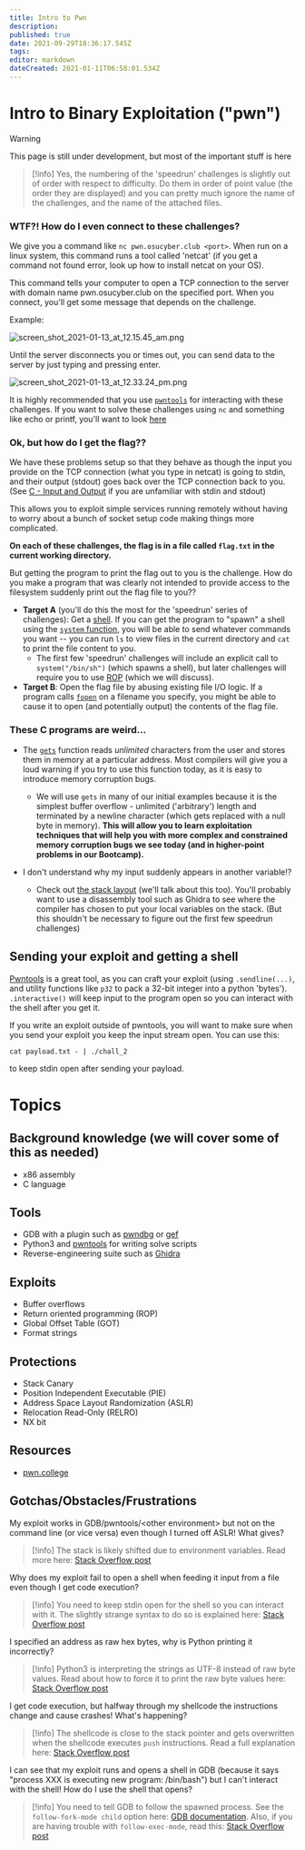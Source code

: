 ```yaml
---
title: Intro to Pwn
description: 
published: true
date: 2021-09-29T18:36:17.545Z
tags: 
editor: markdown
dateCreated: 2021-01-11T06:58:01.534Z
---
```


# Intro to Binary Exploitation ("pwn")

> [!warning]
> This page is still under development, but most of the important stuff is here

> [!info]
> Yes, the numbering of the 'speedrun' challenges is slightly out of order with respect to difficulty. Do them in order of point value (the order they are displayed) and you can pretty much ignore the name of the challenges, and the name of the attached files.


### WTF?! How do I even connect to these challenges?

We give you a command like `nc pwn.osucyber.club <port>`. When run on a linux system, this command runs a tool called 'netcat' (if you get a command not found error, look up how to install netcat on your OS).

This command tells your computer to open a TCP connection to the server with domain name pwn.osucyber.club on the specified port. When you connect, you'll get some message that depends on the challenge.

Example:

![screen_shot_2021-01-13_at_12.15.45_am.png](/image_assets/screen_shot_2021-01-13_at_12.15.45_am.png)

Until the server disconnects you or times out, you can send data to the server by just typing and pressing enter.

![screen_shot_2021-01-13_at_12.33.24_pm.png](/screen_shot_2021-01-13_at_12.33.24_pm.png)

It is highly recommended that you use [`pwntools`](https://docs.pwntools.com/en/stable/intro.html) for interacting with these challenges. If you want to solve these challenges using `nc` and something like echo or printf, you'll want to look [here](https://stackoverflow.com/a/12271920)

### Ok, but how do I get the flag??

We have these problems setup so that they behave as though the input you provide on the TCP connection (what you type in netcat) is going to stdin, and their output (stdout) goes back over the TCP connection back to you. (See [C - Input and Output](https://www.tutorialspoint.com/cprogramming/c_input_output.htm) if you are unfamiliar with stdin and stdout)

This allows you to exploit simple services running remotely without having to worry about a bunch of socket setup code making things more complicated.

**On each of these challenges, the flag is in a file called `flag.txt` in the current working directory.**

But getting the program to print the flag out to you is the challenge. How do you make a program that was clearly not intended to provide access to the filesystem suddenly print out the flag file to you??

- **Target A** (you'll do this the most for the 'speedrun' series of challenges): Get a [shell](https://linuxcommand.org/lc3_lts0010.php). If you can get the program to "spawn" a shell using the [`system` function](https://man7.org/linux/man-pages/man3/system.3.html), you will be able to send whatever commands you want -- you can run `ls` to view files in the current directory and `cat` to print the file content to you.
    - The first few 'speedrun' challenges will include an explicit call to `system("/bin/sh")` (which spawns a shell), but later challenges will require you to use [ROP](https://ctf101.org/binary-exploitation/return-oriented-programming/) (which we will discuss).
- **Target B**: Open the flag file by abusing existing file I/O logic. If a program calls [`fopen`](https://www.tutorialspoint.com/c_standard_library/c_function_fopen.htm) on a filename you specify, you might be able to cause it to open (and potentially output) the contents of the flag file.

### These C programs are weird...

- The [`gets`](https://www.tutorialspoint.com/c_standard_library/c_function_gets.htm) function reads *unlimited* characters from the user and stores them in memory at a particular address. Most compilers will give you a loud warning if you try to use this function today, as it is easy to introduce memory corruption bugs.
    - We will use `gets` in many of our initial examples because it is the simplest buffer overflow - unlimited ('arbitrary') length and terminated by a newline character (which gets replaced with a null byte in memory). **This will allow you to learn exploitation techniques that will help you with more complex and constrained memory corruption bugs we see today (and in higher-point problems in our Bootcamp).**

- I don't understand why my input suddenly appears in another variable!?
    - Check out [the stack layout](https://www.cs.miami.edu/home/burt/learning/Csc421.171/workbook/stack-memory.html) (we'll talk about this too). You'll probably want to use a disassembly tool such as Ghidra to see where the compiler has chosen to put your local variables on the stack. (But this shouldn't be necessary to figure out the first few speedrun challenges)

## Sending your exploit and getting a shell

[Pwntools](https://github.com/Gallopsled/pwntools) is a great tool, as you can craft your exploit (using `.sendline(...)`, and utility functions like `p32` to pack a 32-bit integer into a python 'bytes'). `.interactive()` will keep input to the program open so you can interact with the shell after you get it.

If you write an exploit outside of pwntools, you will want to make sure when you send your exploit you keep the input stream open. You can use this:

```
cat payload.txt - | ./chall_2
```

to keep stdin open after sending your payload.

# Topics

## Background knowledge (we will cover some of this as needed)
- x86 assembly
- C language

## Tools
- GDB with a plugin such as [pwndbg](https://github.com/pwndbg/pwndbg) or [gef](https://github.com/hugsy/gef)
- Python3 and [pwntools](https://github.com/Gallopsled/pwntools) for writing solve scripts
- Reverse-engineering suite such as [Ghidra](https://ghidra-sre.org/)

## Exploits

- Buffer overflows
- Return oriented programming (ROP)
- Global Offset Table (GOT)
- Format strings

## Protections

- Stack Canary
- Position Independent Executable (PIE)
- Address Space Layout Randomization (ASLR)
- Relocation Read-Only (RELRO)
- NX bit

## Resources

- [pwn.college](https://pwn.college/)

## Gotchas/Obstacles/Frustrations

My exploit works in GDB/pwntools/\<other environment\> but not on the command line (or vice versa) even though I turned off ASLR! What gives?

> [!info]
> The stack is likely shifted due to environment variables. Read more here: [Stack Overflow post](https://stackoverflow.com/questions/17775186/buffer-overflow-works-in-gdb-but-not-without-it)

Why does my exploit fail to open a shell when feeding it input from a file even though I get code execution?

> [!info]
> You need to keep stdin open for the shell so you can interact with it. The slightly strange syntax to do so is explained here: [Stack Overflow post](https://security.stackexchange.com/questions/155844/using-cat-file-cat-to-run-a-simple-bof-exploit)

I specified an address as raw hex bytes, why is Python printing it incorrectly?

> [!info]
> Python3 is interpreting the strings as UTF-8 instead of raw byte values. Read about how to force it to print the raw byte values here: [Stack Overflow post](https://stackoverflow.com/questions/42179786/python3-print-raw-byte)

I get code execution, but halfway through my shellcode the instructions change and cause crashes! What's happening?

> [!info]
> The shellcode is close to the stack pointer and gets overwritten when the shellcode executes `push` instructions. Read a full explanation here: [Stack Overflow post](https://stackoverflow.com/questions/43141239/shellcode-not-executed-properly)

I can see that my exploit runs and opens a shell in GDB (because it says "process XXX is executing new program: /bin/bash") but I can't interact with the shell! How do I use the shell that opens?

> [!info]
> You need to tell GDB to follow the spawned process. See the `follow-fork-mode child` option here: [GDB documentation](https://sourceware.org/gdb/onlinedocs/gdb/Forks.html). Also, if you are having trouble with `follow-exec-mode`, read this: [Stack Overflow post](https://stackoverflow.com/questions/10671229/how-to-make-gdb-follow-execv-not-working-despite-follow-exec-mode)
